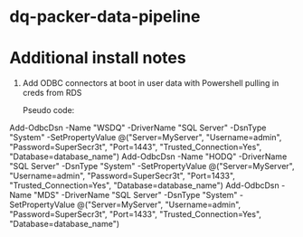# dq-packer-data-pipeline


# Additional install notes

1. Add ODBC connectors at boot in user data with Powershell pulling in creds from RDS

   Pseudo code:

  Add-OdbcDsn -Name "WSDQ" -DriverName "SQL Server" -DsnType "System" -SetPropertyValue @("Server=MyServer", "Username=admin", "Password=SuperSecr3t", "Port=1443", "Trusted_Connection=Yes", "Database=database_name")
  Add-OdbcDsn -Name "HODQ" -DriverName "SQL Server" -DsnType "System" -SetPropertyValue @("Server=MyServer", "Username=admin", "Password=SuperSecr3t", "Port=1433", "Trusted_Connection=Yes", "Database=database_name")
  Add-OdbcDsn -Name "MDS" -DriverName "SQL Server" -DsnType "System" -SetPropertyValue @("Server=MyServer", "Username=admin", "Password=SuperSecr3t", "Port=1433", "Trusted_Connection=Yes", "Database=database_name")
